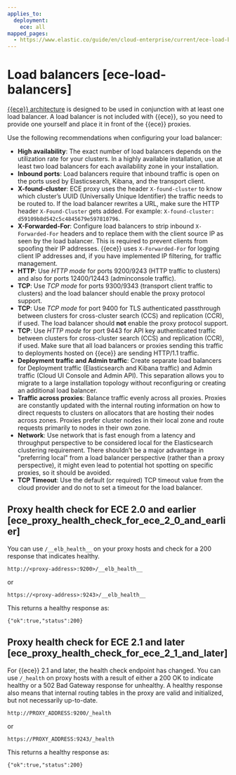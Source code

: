 ```yaml
---
applies_to:
  deployment:
    ece: all
mapped_pages:
  - https://www.elastic.co/guide/en/cloud-enterprise/current/ece-load-balancers.html
---
```


# Load balancers [ece-load-balancers]

[{{ece}} architecture](./ece-architecture.md) is designed to be used in conjunction with at least one load balancer. A load balancer is not included with {{ece}}, so you need to provide one yourself and place it in front of the {{ece}} proxies.

Use the following recommendations when configuring your load balancer:

* **High availability**: The exact number of load balancers depends on the utilization rate for your clusters. In a highly available installation, use at least two load balancers for each availability zone in your installation.
* **Inbound ports**: Load balancers require that inbound traffic is open on the ports used by Elasticsearch, Kibana, and the transport client.
* **X-found-cluster**: ECE proxy uses the header `X-found-cluster` to know which cluster’s UUID (Universally Unique Identifier) the traffic needs to be routed to. If the load balancer rewrites a URL, make sure the HTTP header `X-Found-Cluster` gets added. For example: `X-found-cluster: d59109b8d542c5c4845679e597810796`.
* **X-Forwarded-For**: Configure load balancers to strip inbound `X-Forwarded-For` headers and to replace them with the client source IP as seen by the load balancer. This is required to prevent clients from spoofing their IP addresses. {{ece}} uses `X-Forwarded-For` for logging client IP addresses and, if you have implemented IP filtering, for traffic management.
* **HTTP**: Use *HTTP mode* for ports 9200/9243 (HTTP traffic to clusters) and also for ports 12400/12443 (adminconsole traffic).
* **TCP**: Use *TCP mode* for ports 9300/9343 (transport client traffic to clusters) and the load balancer should enable the proxy protocol support.
* **TCP**: Use *TCP mode* for port 9400 for TLS authenticated passthrough between clusters for cross-cluster search (CCS) and replication (CCR), if used. The load balancer should **not** enable the proxy protocol support.
* **TCP**: Use *HTTP mode* for port 9443 for API key authenticated traffic between clusters for cross-cluster search (CCS) and replication (CCR), if used. Make sure that all load balancers or proxies sending this traffic to deployments hosted on {{ece}} are sending HTTP/1.1 traffic.
* **Deployment traffic and Admin traffic**: Create separate load balancers for Deployment traffic (Elasticsearch and Kibana traffic) and Admin traffic (Cloud UI Console and Admin API). This separation allows you to migrate to a large installation topology without reconfiguring or creating an additional load balancer.
* **Traffic across proxies**: Balance traffic evenly across all proxies. Proxies are constantly updated with the internal routing information on how to direct requests to clusters on allocators that are hosting their nodes across zones. Proxies prefer cluster nodes in their local zone and route requests primarily to nodes in their own zone.
* **Network**: Use network that is fast enough from a latency and throughput perspective to be considered local for the Elasticsearch clustering requirement. There shouldn’t be a major advantage in "preferring local" from a load balancer perspective (rather than a proxy perspective), it might even lead to potential hot spotting on specific proxies, so it should be avoided.
* **TCP Timeout**: Use the default (or required) TCP timeout value from the cloud provider and do not to set a timeout for the load balancer.


## Proxy health check for ECE 2.0 and earlier [ece_proxy_health_check_for_ece_2_0_and_earlier]

You can use `/__elb_health__` on your proxy hosts and check for a 200 response that indicates healthy.

```
http://<proxy-address>:9200>/__elb_health__
```

or

```
https://<proxy-address>:9243>/__elb_health__
```

This returns a healthy response as:

```
{"ok":true,"status":200}
```


## Proxy health check for ECE 2.1 and later [ece_proxy_health_check_for_ece_2_1_and_later]

For {{ece}} 2.1 and later, the health check endpoint has changed. You can use `/_health` on proxy hosts with a result of either a 200 OK to indicate healthy or a 502 Bad Gateway response for unhealthy. A healthy response also means that internal routing tables in the proxy are valid and initialized, but not necessarily up-to-date.

```
http://PROXY_ADDRESS:9200/_health
```

or

```
https://PROXY_ADDRESS:9243/_health
```

This returns a healthy response as:

```
{"ok":true,"status":200}
```
